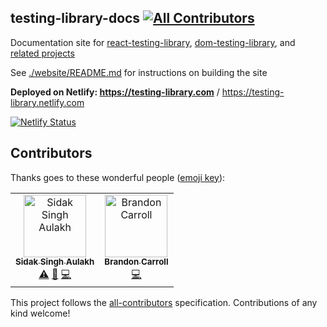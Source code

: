 testing-library-docs
[![All Contributors](https://img.shields.io/badge/all_contributors-2-orange.svg?style=flat-square)](#contributors)
--------------------

Documentation site for [react-testing-library](https://github.com/testing-library/react-testing-library), [dom-testing-library](https://github.com/testing-library/dom-testing-library), and [related projects](https://github.com/testing-library)

See [./website/README.md](./website/README.md) for instructions on building the site

**Deployed on Netlify: https://testing-library.com** / https://testing-library.netlify.com

[![Netlify Status](https://api.netlify.com/api/v1/badges/24366204-84ca-41e9-b573-2a64f0845e46/deploy-status)](https://app.netlify.com/sites/testing-library/deploys)

## Contributors

Thanks goes to these wonderful people ([emoji key](https://allcontributors.org/docs/en/emoji-key)):

<!-- ALL-CONTRIBUTORS-LIST:START - Do not remove or modify this section -->
<!-- prettier-ignore -->
<table><tr><td align="center"><a href="http://sidak.ml"><img src="https://avatars0.githubusercontent.com/u/35738138?v=4" width="100px;" alt="Sidak Singh Aulakh"/><br /><sub><b>Sidak Singh Aulakh</b></sub></a><br /><a href="https://github.com/testing-library/testing-library-docs/commits?author=co16353sidak" title="Tests">⚠️</a> <a href="https://github.com/testing-library/testing-library-docs/issues?q=author%3Aco16353sidak" title="Bug reports">🐛</a> <a href="https://github.com/testing-library/testing-library-docs/commits?author=co16353sidak" title="Code">💻</a></td><td align="center"><a href="https://github.com/bcarroll22"><img src="https://avatars2.githubusercontent.com/u/11020406?v=4" width="100px;" alt="Brandon Carroll"/><br /><sub><b>Brandon Carroll</b></sub></a><br /><a href="https://github.com/testing-library/testing-library-docs/commits?author=bcarroll22" title="Code">💻</a></td></tr></table>

<!-- ALL-CONTRIBUTORS-LIST:END -->

This project follows the [all-contributors](https://github.com/all-contributors/all-contributors) specification. Contributions of any kind welcome!